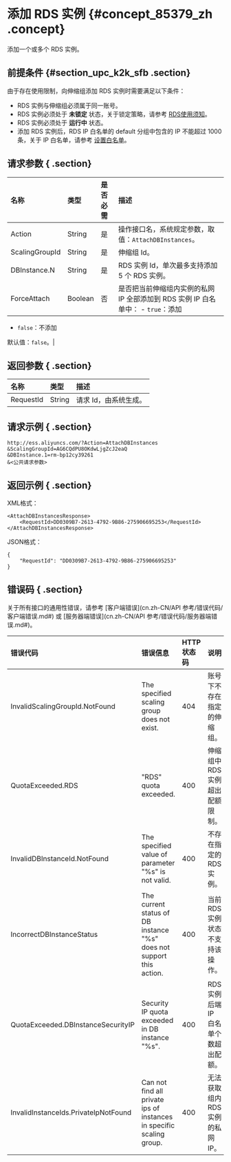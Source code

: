 # 添加 RDS 实例 {#concept_85379_zh .concept}

添加一个或多个 RDS 实例。

## 前提条件 {#section_upc_k2k_sfb .section}

由于存在使用限制，向伸缩组添加 RDS 实例时需要满足以下条件：

-   RDS 实例与伸缩组必须属于同一账号。
-   RDS 实例必须处于 **未锁定** 状态，关于锁定策略，请参考 [RDS使用须知](../../../../cn.zh-CN/产品简介/RDS使用须知.md#)。
-   RDS 实例必须处于 **运行中** 状态。
-   添加 RDS 实例后，RDS IP 白名单的 default 分组中包含的 IP 不能超过 1000 条，关于 IP 白名单，请参考 [设置白名单](../../../../cn.zh-CN/用户指南/数据安全性/设置白名单.md#)。

## 请求参数 { .section}

|名称|类型|是否必需|描述|
|:-|:-|:---|:-|
|Action|String|是|操作接口名，系统规定参数，取值：`AttachDBInstances`。|
|ScalingGroupId|String|是|伸缩组 Id。|
|DBInstance.N|String|是|RDS 实例 Id，单次最多支持添加 5 个 RDS 实例。|
|ForceAttach|Boolean|否|是否把当前伸缩组内实例的私网 IP 全部添加到 RDS 实例 IP 白名单中： -    `true`：添加
-    `false`：不添加

默认值：`false`。|

## 返回参数 { .section}

|名称|类型|描述|
|:-|:-|:-|
|RequestId|String|请求 Id，由系统生成。|

## 请求示例 { .section}

```
http://ess.aliyuncs.com/?Action=AttachDBInstances
&ScalingGroupId=AG6CQdPU8OKdwLjgZcJ2eaQ
&DBInstance.1=rm-bp12cy39261
&<公共请求参数>
```

## 返回示例 { .section}

XML格式：

```
<AttachDBInstancesResponse>
    <RequestId>DD0309B7-2613-4792-9B86-275906695253</RequestId>
</AttachDBInstancesResponse>
```

JSON格式：

```
{
    "RequestId": "DD0309B7-2613-4792-9B86-275906695253"
}
```

## 错误码 { .section}

关于所有接口的通用性错误，请参考 [客户端错误](cn.zh-CN/API 参考/错误代码/客户端错误.md#) 或 [服务器端错误](cn.zh-CN/API 参考/错误代码/服务器端错误.md#)。

|错误代码|错误信息|HTTP 状态码|说明|
|:---|:---|:-------|:-|
|InvalidScalingGroupId.NotFound|The specified scaling group does not exist.|404|账号下不存在指定的伸缩组。|
|QuotaExceeded.RDS|"RDS" quota exceeded.|400|伸缩组中 RDS 实例超出配额限制。|
|InvalidDBInstanceId.NotFound|The specified value of parameter "%s" is not valid.|400|不存在指定的 RDS 实例。|
|IncorrectDBInstanceStatus|The current status of DB instance "%s" does not support this action.|400|当前 RDS 实例状态不支持该操作。|
|QuotaExceeded.DBInstanceSecurityIP|Security IP quota exceeded in DB instance "%s".|400|RDS 实例后端 IP 白名单个数超出配额。|
|InvalidInstanceIds.PrivateIpNotFound|Can not find all private ips of instances in specific scaling group.|400|无法获取组内 RDS 实例的私网 IP。|

